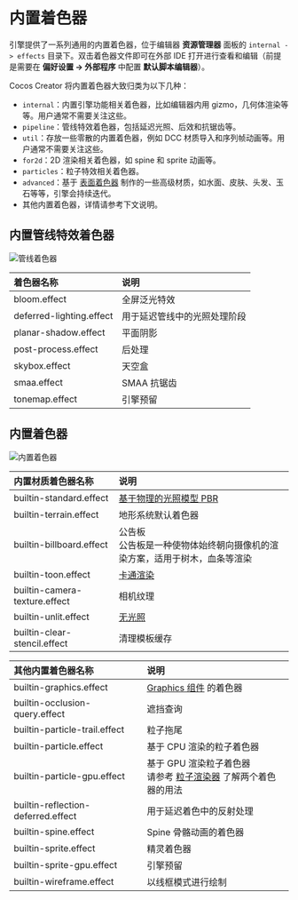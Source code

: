 # 内置着色器

引擎提供了一系列通用的内置着色器，位于编辑器 **资源管理器** 面板的 `internal -> effects` 目录下。双击着色器文件即可在外部 IDE 打开进行查看和编辑（前提是需要在 **偏好设置 -> 外部程序** 中配置 **默认脚本编辑器**）。

Cocos Creator 将内置着色器大致归类为以下几种：

- `internal`：内置引擎功能相关着色器，比如编辑器内用 gizmo，几何体渲染等等。用户通常不需要关注这些。
- `pipeline`：管线特效着色器，包括延迟光照、后效和抗锯齿等。
- `util`：存放一些零散的内置着色器，例如 DCC 材质导入和序列帧动画等。用户通常不需要关注这些。
- `for2d`：2D 渲染相关着色器，如 spine 和 sprite 动画等。
- `particles`：粒子特效相关着色器。
- `advanced`：基于 [表面着色器](surface-shader.md) 制作的一些高级材质，如水面、皮肤、头发、玉石等等，引擎会持续迭代。
- 其他内置着色器，详情请参考下文说明。

## 内置管线特效着色器

![管线着色器](img/pipeline-effect.png)

| 着色器名称               | 说明                         |
| :----------------------- | :--------------------------- |
| bloom.effect             | 全屏泛光特效 |
| deferred-lighting.effect | 用于延迟管线中的光照处理阶段 |
| planar-shadow.effect     | 平面阴影 |
| post-process.effect      | 后处理 |
| skybox.effect            | 天空盒 |
| smaa.effect              | SMAA 抗锯齿 |
| tonemap.effect           | 引擎预留 |

## 内置着色器

![内置着色器](img/builtin-effect.png)

| 内置材质着色器名称                   | 说明 |
| :--- | :--- |
| builtin-standard.effect | [基于物理的光照模型 PBR](effect-builtin-pbr.md) |
| builtin-terrain.effect | 地形系统默认着色器 |
| builtin-billboard.effect | 公告板<br>公告板是一种使物体始终朝向摄像机的渲染方案，适用于树木，血条等渲染 |
| builtin-toon.effect | [卡通渲染](effect-builtin-toon.md) |
| builtin-camera-texture.effect | 相机纹理 |
| builtin-unlit.effect | [无光照](effect-builtin-unlit.md) |
| builtin-clear-stencil.effect | 清理模板缓存 |

| 其他内置着色器名称                 | 说明 |
| :--- | :--- |
| builtin-graphics.effect            | [Graphics 组件](../ui-system/components/editor/graphics.md) 的着色器 |
| builtin-occlusion-query.effect     | 遮挡查询 |
| builtin-particle-trail.effect      | 粒子拖尾 |
| builtin-particle.effect            | 基于 CPU 渲染的粒子着色器  |
| builtin-particle-gpu.effect        | 基于 GPU 渲染粒子着色器  <br> 请参考 [粒子渲染器](../particle-system/renderer.md) 了解两个着色器的用法 |
| builtin-reflection-deferred.effect | 用于延迟着色中的反射处理 |
| builtin-spine.effect               | Spine 骨骼动画的着色器 |
| builtin-sprite.effect              | 精灵着色器 |
| builtin-sprite-gpu.effect          | 引擎预留 |
| builtin-wireframe.effect           | 以线框模式进行绘制 |
